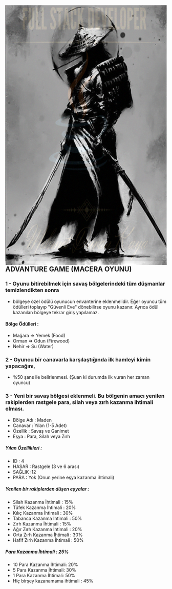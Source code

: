 
<img align="right" alt="" width="600px" src="https://github.com/mehmetdurankaya/advanturegame/blob/master/src/samuraimdk.png" />

## ADVANTURE GAME (MACERA OYUNU)
### 1 - Oyunu bitirebilmek için savaş bölgelerindeki tüm düşmanlar temizlendikten sonra
- bölgeye özel ödülü oyunucun envanterine eklenmelidir. 
  Eğer oyuncu tüm ödülleri toplayıp "Güvenli Eve" dönebilirse oyunu kazanır.
  Ayrıca ödül kazanılan bölgeye tekrar giriş yapılamaz.
#### Bölge Ödülleri :
- Mağara => Yemek (Food)
- Orman => Odun (Firewood)
- Nehir => Su (Water)
### 2 - Oyuncu bir canavarla karşılaştığında ilk hamleyi kimin yapacağını,
- %50 şans ile belirlenmesi. (Şuan ki durumda ilk vuran her zaman oyuncu)
### 3 - Yeni bir savaş bölgesi eklenmeli. Bu bölgenin amacı yenilen rakiplerden rastgele para, silah veya zırh kazanma ihtimali olması.
- Bölge Adı : Maden
- Canavar : Yılan (1-5 Adet)
- Özellik : Savaş ve Ganimet
- Eşya : Para, Silah veya Zırh
##### Yılan Özellikleri :
- ID : 4
- HASAR : Rastgele (3 ve 6 arası)
- SAĞLIK :12
- PARA : Yok (Onun yerine eşya kazanma ihtimali)
##### Yenilen bir rakiplerden düşen eşyalar :
- Silah Kazanma İhtimali : 15%
- Tüfek Kazanma İhtimali : 20%
- Kılıç Kazanma İhtimali : 30%
- Tabanca Kazanma İhtimali : 50%
- Zırh Kazanma İhtimali : 15%
- Ağır Zırh Kazanma İhtimali : 20%
- Orta Zırh Kazanma İhtimali : 30%
- Hafif Zırh Kazanma İhtimali : 50%
##### Para Kazanma İhtimali : 25%
- 10 Para Kazanma İhtimali: 20%
- 5 Para Kazanma İhtimali: 30%
- 1 Para Kazanma İhtimali: 50%
- Hiç birşey kazanamama ihtimali : 45%

